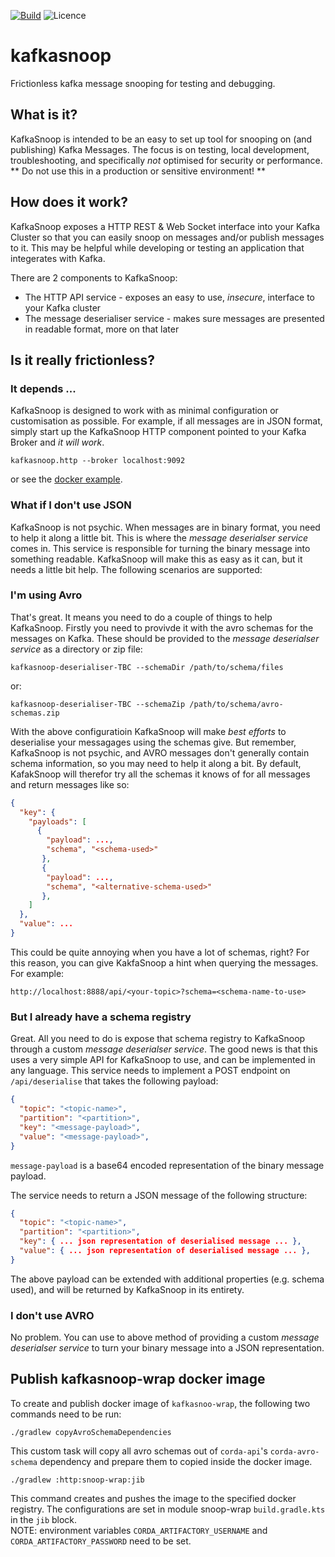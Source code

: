 [![Build](https://github.com/driessamyn/kafkasnoop/actions/workflows/gradle.yml/badge.svg)](https://github.com/driessamyn/kafkasnoop/actions/workflows/gradle.yml) ![Licence](https://img.shields.io/github/license/driessamyn/kafkasnoop?style=plastic)

# kafkasnoop

Frictionless kafka message snooping for testing and debugging.

## What is it?

KafkaSnoop is intended to be an easy to set up tool for snooping on (and publishing) Kafka Messages. The focus is on testing, local development, troubleshooting, and specifically _not_ optimised for security or performance.
** Do not use this in a production or sensitive environment! **

## How does it work?

KafkaSnoop exposes a HTTP REST & Web Socket interface into your Kafka Cluster so that you can easily snoop on messages and/or publish messages to it. This may be helpful while developing or testing an application that integerates with Kafka.

There are 2 components to KafkaSnoop:

* The HTTP API service - exposes an easy to use, _insecure_, interface to your Kafka cluster
* The message deserialiser service - makes sure messages are presented in readable format, more on that later

## Is it really frictionless?

### It depends ...

KafkaSnoop is designed to work with as minimal configuration or customisation as possible. For example, if all messages are in JSON format, simply start up the KafkaSnoop HTTP component pointed to your Kafka Broker and _it will work_.

```shell
kafkasnoop.http --broker localhost:9092
```

or see the [docker example](examples/simple-json/README.md).

### What if I don't use JSON

KafkaSnoop is not psychic. When messages are in binary format, you need to help it along a little bit. This is where the _message deserialser service_ comes in. This service is responsible for turning the binary message into something readable. KafkaSnoop will make this as easy as it can, but it needs a little bit help.
The following scenarios are supported:

### I'm using Avro

That's great. It means you need to do a couple of things to help KafkaSnoop. Firstly you need to provivde it with the avro schemas for the messages on Kafka. These should be provided to the _message deserialser service_ as a directory or zip file:

```
kafkasnoop-deserialiser-TBC --schemaDir /path/to/schema/files
```

or:

```
kafkasnoop-deserialiser-TBC --schemaZip /path/to/schema/avro-schemas.zip
```

With the above configuratioin KafkaSnoop will make _best efforts_ to deserialise your messagages using the schemas give. 
But remember, KafkaSnoop is not psychic, and AVRO messages don't generally contain schema information, so you may need to help it along a bit.
By default, KafakSnoop will therefor try all the schemas it knows of for all messages and return messages like so:

```json
{
  "key": {
    "payloads": [
      {
        "payload": ...,
        "schema", "<schema-used>"
       },
       {
        "payload": ...,
        "schema", "<alternative-schema-used>"
       },
    ]
  },
  "value": ...
}
```

This could be quite annoying when you have a lot of schemas, right?
For this reason, you can give KakfaSnoop a hint when querying the messages. For example:

```
http://localhost:8888/api/<your-topic>?schema=<schema-name-to-use>
```

### But I already have a schema registry

Great. All you need to do is expose that schema registry to KafkaSnoop through a custom _message deserialser service_. The good news is that this uses a very simple API for KafkaSnoop to use, and can be implemented in any language.
This service needs to implement a POST endpoint on `/api/deserialise` that takes the following payload:

```json
{
  "topic": "<topic-name>",
  "partition": "<partition>",
  "key": "<message-payload>",
  "value": "<message-payload>",
}
```

`message-payload` is a base64 encoded representation of the binary message payload.

The service needs to return a JSON message of the following structure:

```json
{
  "topic": "<topic-name>",
  "partition": "<partition>",
  "key": { ... json representation of deserialised message ... },
  "value": { ... json representation of deserialised message ... },
}
```

The above payload can be extended with additional properties (e.g. schema used), and will be returned by KafkaSnoop in its entirety. 

### I don't use AVRO

No problem. You can use to above method of providing a custom _message deserialser service_ to turn your binary message into a JSON representation.

## Publish kafkasnoop-wrap docker image

To create and publish docker image of `kafkasnoo-wrap`, the following two commands need to be run:

```
./gradlew copyAvroSchemaDependencies
```
This custom task will copy all avro schemas out of `corda-api`'s `corda-avro-schema` dependency and prepare them to copied inside the docker image.

```
./gradlew :http:snoop-wrap:jib
```
This command creates and pushes the image to the specified docker registry.
The configurations are set in module snoop-wrap `build.gradle.kts` in the `jib` block.<br />
NOTE: environment variables `CORDA_ARTIFACTORY_USERNAME` and `CORDA_ARTIFACTORY_PASSWORD` need to be set.